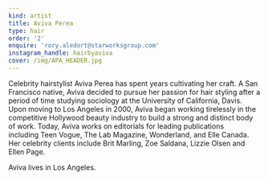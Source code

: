 ```yaml
---
kind: artist
title: Aviva Perea
type: hair
order: '2'
enquire: 'rory.aledort@starworksgroup.com'
instagram_handle: hairbyaviva
cover: /img/APA_HEADER.jpg
---
```

Celebrity hairstylist Aviva Perea has spent years cultivating her craft. A San Francisco native, Aviva decided to pursue her passion for hair styling after a period of time studying sociology at the University of California, Davis. Upon moving to Los Angeles in 2000, Aviva began working tirelessly in the competitive Hollywood beauty industry to build a strong and distinct body of work. Today, Aviva works on editorials for leading publications including Teen Vogue, The Lab Magazine, Wonderland, and Elle Canada. Her celebrity clients include Brit Marling, Zoe Saldana, Lizzie Olsen and Ellen Page.

Aviva lives in Los Angeles.
